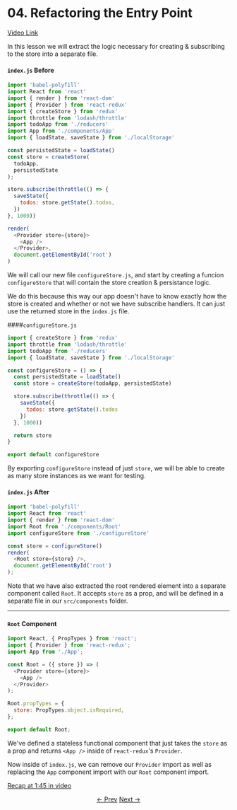 # 04. Refactoring the Entry Point
[Video Link](https://egghead.io/lessons/javascript-redux-refactoring-the-entry-point?series=building-react-applications-with-idiomatic-redux)

In this lesson we will extract the logic necessary for creating & subscribing to the store into a separate file.

#### `index.js` Before
```javascript
import 'babel-polyfill'
import React from 'react'
import { render } from 'react-dom'
import { Provider } from 'react-redux'
import { createStore } from 'redux'
import throttle from 'lodash/throttle'
import todoApp from './reducers'
import App from './components/App'
import { loadState, saveState } from './localStorage'

const persistedState = loadState()
const store = createStore(
  todoApp,
  persistedState
);

store.subscribe(throttle(() => {
  saveState({
    todos: store.getState().todos,
  })
}, 1000))

render(
  <Provider store={store}>
    <App />
  </Provider>,
  document.getElementById('root')
)
```

We will call our new file `configureStore.js`, and start by creating a funcion `configureStore` that will contain the store creation & persistance logic.

We do this because this way our app doesn't have to know exactly how the store is created and whether or not we have subscribe handlers. It can just use the returned store in the `index.js` file.

####`configureStore.js`
```javascript
import { createStore } from 'redux'
import throttle from 'lodash/throttle'
import todoApp from './reducers'
import { loadState, saveState } from './localStorage'

const configureStore = () => {
  const persistedState = loadState()
  const store = createStore(todoApp, persistedState)

  store.subscribe(throttle(() => {
    saveState({
      todos: store.getState().todos
    })
  }, 1000))

  return store
}

export default configureStore
```

By exporting `configureStore` instead of just `store`, we will be able to create as many store instances as we want for testing.

#### `index.js` After
```javascript
import 'babel-polyfill'
import React from 'react'
import { render } from 'react-dom'
import Root from './components/Root'
import configureStore from './configureStore'

const store = configureStore()
render(
  <Root store={store} />,
  document.getElementById('root')
);
```

Note that we have also extracted the root rendered element into a separate component called `Root`. It accepts `store` as a prop, and will be defined in a separate file in our `src/components` folder.

---

#### `Root` Component
```javascript
import React, { PropTypes } from 'react';
import { Provider } from 'react-redux';
import App from './App';

const Root = ({ store }) => (
  <Provider store={store}>
    <App />
  </Provider>
);

Root.propTypes = {
  store: PropTypes.object.isRequired,
};

export default Root;
```

We've defined a stateless functional component that just takes the `store` as a prop and returns `<App />` inside of `react-redux`'s `Provider`.

Now inside of `index.js`, we can remove our `Provider` import as well as replacing the `App` component import with our `Root` component import.

[Recap at 1:45 in video](https://egghead.io/lessons/javascript-redux-refactoring-the-entry-point?series=building-react-applications-with-idiomatic-redux#/tab-transcript)


<p align="center">
<a href="./03-Persisting_the_State_to_the_Local_Storage.md"><- Prev</a>
<a href="./05-Adding_React_Router_to_the_Project.md">Next -></a>
</p>
